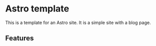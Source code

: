 # Astro template

This is a template for an Astro site. It is a simple site with a blog page.

## Features

